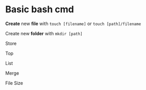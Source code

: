 # Basic bash cmd

__Create__ new __file__ with `touch [filename]` or `touch [path]/filename`

Create new __folder__ with `mkdir [path]`

Store

Top

List

Merge

File Size
